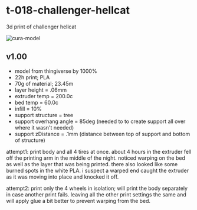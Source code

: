 # t-018-challenger-hellcat
3d print of challenger hellcat


![cura-model](./images/cura-model-view.PNG)

## v1.00  
* model from thingiverse by 1000%
* 22h print; PLA
* 70g of material; 23.45m
* layer height = .06mm
* extruder temp = 200.0c
* bed temp = 60.0c
* infill = 10%
* support structure = tree
* support overhang angle = 85deg (needed to to create support all over where it wasn't needed)
* support zDistance = .1mm (distance between top of support and bottom of structure)

attempt1: print body and all 4 tires at once. about 4 hours in the extruder fell off the printing 
arm in the middle of the night. noticed warping on the bed as well as the layer that was being printed.
there also looked like some burned spots in the white PLA. 
i suspect a warped end caught the extruder as it was moving into place and knocked it off. 

attempt2: print only the 4 wheels in isolation; will print the body separately in case another print fails. 
leaving all the other print settings the same and will apply glue a bit better to prevent warping from the bed.
